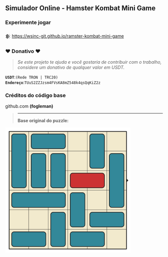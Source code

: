 ## Simulador Online - Hamster Kombat Mini Game
  
### Experimente jogar
𒆜 https://wsinc-git.github.io/ramster-kombat-mini-game

### ♥ Donativo ♥

> <i>Se este projeto te ajuda e você gostaria de contribuir com o trabalho, considere um donativo de qualquer valor em USDT.</i>

<code><b>USDT</b></code>:<code>(Rede TRON | TRC20)</code>
<br><code><b>Endereço</b></code>:<code>TUuS2ZZJzsm4FVsKA8mZ548k4qsQqKiZ2z</code>

### Créditos do código base
github.com <b>(fogleman)<b/>
> <hr>
> Base original do puzzle:
[<img src="base.gif" width="400">](https://wsinc-git.github.io/ramster-kombat-mini-game/index.html)
